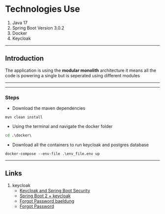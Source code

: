 # Technologies Use
1. Java 17
2. Spring Boot Version 3.0.2
3. Docker
4. Keycloak

---

## Introduction
The application is using the **modular monolith** architecture it means all the code is powering a single but is seperated using different modules

---

---

### Steps
- Download the maven dependencies
```maven
mvn clean install
```
- Using the terminal and navigate the docker folder
```cmd
cd .\docker\
```
- Download all the containers to run keycloak and postgres database
```docker
docker-compose --env-file .\env_file.env up
```

---

## Links
1. keycloak
    - [Keycloak and Spring Boot Security](https://medium.com/@max.mayr/keycloak-and-spring-boot-security-b069306b0fb0)
    - [Spring Boot 2 + keycloak](https://www.baeldung.com/spring-boot-keycloak)
    - [Forgot Password baeldung](https://www.baeldung.com/spring-security-registration-i-forgot-my-password)
    - [Forgot Password](https://systemweakness.com/setting-up-keycloak-and-securing-spring-boot-rest-apis-1765a85f5ac4)
